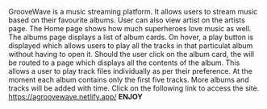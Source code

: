 GrooveWave is a music streaming platform.
It allows users to stream music based on their favourite albums.
User can also view artist on the artists page.
The Home page shows how much superheroes love music as well.
The albums page displays a list of album cards.
On hover, a play button is displayed which allows users to play all the tracks in that particulat album without having to open it.
Should the user click on the album card, the will be routed to a page which displays all the contents of the album.
This allows a user to play track files individually as per their preference.
At the moment each album contains only the first five tracks.
More albums and tracks will be added with time.
Click on the following link to access the site.
https://agroovewave.netlify.app/
**ENJOY**
